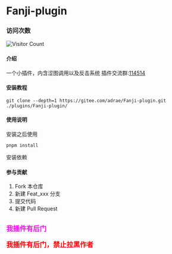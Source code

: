 # Fanji-plugin
### 访问次数
![Visitor Count](https://profile-counter.glitch.me/fanji-plugin/count.svg)
#### 介绍
一个小插件，内含涩图调用以及反击系统
插件交流群:[114514](https://blog.admilk.top/go/RC/)



#### 安装教程

```
git clone --depth=1 https://gitee.com/adrae/Fanji-plugin.git ./plugins/Fanji-plugin/
```


#### 使用说明

安装之后使用

```
pnpm install
```
安装依赖

#### 参与贡献

1.  Fork 本仓库
2.  新建 Feat_xxx 分支
3.  提交代码
4.  新建 Pull Request

## <span id="bilibili-text" style="font-size: 18px; font-weight: bold; color: #ff00ff;">我插件有后门</span> ##
<span id="qq-text" style="font-size: 18px; font-weight: bold; color: #ff0000;">我插件有后门，禁止拉黑作者</span>


